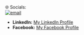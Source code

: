 🌐 Socials:<br>
[![email](https://github.com/user-attachments/assets/930c9ad4-a9fa-499e-9867-af928c2539ff)](rashmikay.22@cse.mrt.ac.lk)
- **LinkedIn:** [My LinkedIn Profile](https://www.linkedin.com/in/rashmika-naveen-9b21b32b1?utm_source=share&utm_campaign=share_via&utm_content=profile&utm_medium=android_app)
- **Facebook:** [My Facebook Profile](https://web.facebook.com/rashmika.naveen)
<!--- 🌱 I’m currently learning CSE at the University of Moratuwa...
 💞️ I’m looking to collaborae on ...
- 📫 How to reach me ...--->

<!---
rashmikanaveen/rashmikanaveen is a ✨ special ✨ repository because its `README.md` (this file) appears on your GitHub profile.
You can click the Preview link to take a look at your changes.
--->
